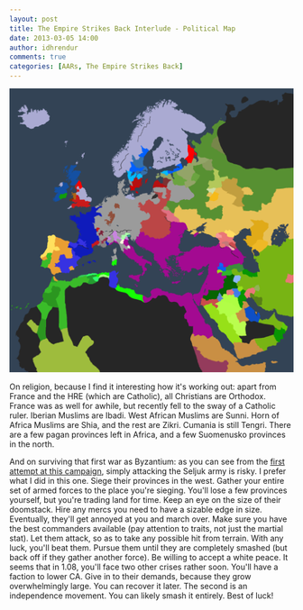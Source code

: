 ```yaml
---
layout: post
title: The Empire Strikes Back Interlude - Political Map
date: 2013-03-05 14:00
author: idhrendur
comments: true
categories: [AARs, The Empire Strikes Back]
---
```

![](/assets/tesb_images/ck2_map_2.png)

On religion, because I find it interesting how it's working out: apart from France and the HRE (which are Catholic), all Christians are Orthodox. France was as well for awhile, but recently fell to the sway of a Catholic ruler. Iberian Muslims are Ibadi. West African Muslims are Sunni. Horn of Africa Muslims are Shia, and the rest are Zikri. Cumania is still Tengri. There are a few pagan provinces left in Africa, and a few Suomenusko provinces in the north.

And on surviving that first war as Byzantium: as you can see from the <a href="http://blog.idhrendur.com/?cat=7">first attempt at this campaign</a>, simply attacking the Seljuk army is risky. I prefer what I did in this one. Siege their provinces in the west. Gather your entire set of armed forces to the place you're sieging. You'll lose a few provinces yourself, but you're trading land for time. Keep an eye on the size of their doomstack. Hire any mercs you need to have a sizable edge in size. Eventually, they'll get annoyed at you and march over. Make sure you have the best commanders available (pay attention to traits, not just the martial stat). Let them attack, so as to take any possible hit from terrain. With any luck, you'll beat them. Pursue them until they are completely smashed (but back off if they gather another force). Be willing to accept a white peace. It seems that in 1.08, you'll face two other crises rather soon. You'll have a faction to lower CA. Give in to their demands, because they grow overwhelmingly large. You can recover it later. The second is an independence movement. You can likely smash it entirely. Best of luck!
